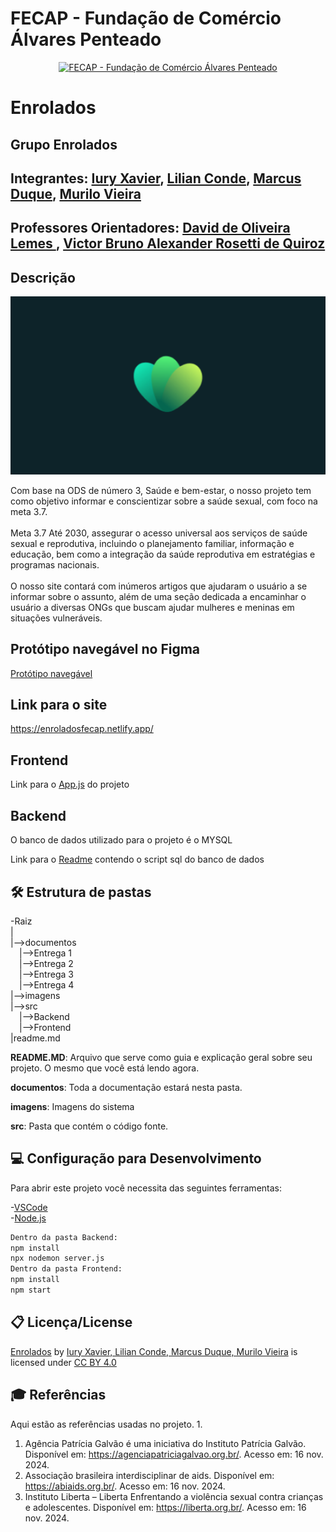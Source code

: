# FECAP - Fundação de Comércio Álvares Penteado

<p align="center">
<a href= "https://www.fecap.br/"><img src="https://encrypted-tbn0.gstatic.com/images?q=tbn:ANd9GcRhZPrRa89Kma0ZZogxm0pi-tCn_TLKeHGVxywp-LXAFGR3B1DPouAJYHgKZGV0XTEf4AE&usqp=CAU" alt="FECAP - Fundação de Comércio Álvares Penteado" border="0"></a>
</p>

# Enrolados

## Grupo Enrolados

## Integrantes: <a href="https://github.com/IuryXa">Iury Xavier</a>, <a href="https://github.com/lilianconde">Lilian Conde</a>, <a href="https://github.com/marcusduquee">Marcus Duque</a>, <a href="https://github.com/MuraCap4">Murilo Vieira</a>

## Professores Orientadores: <a href="https://www.linkedin.com/in/dolemes/">David de Oliveira Lemes </a>, <a href="https://www.linkedin.com/in/victorbarq/">Victor Bruno Alexander Rosetti de Quiroz</a>

## Descrição

<p align="center">
<img src="https://raw.githubusercontent.com/2024-2-MCC2/Projeto3/refs/heads/main/imagens/Enrolados.png" alt="Enrolados" border="0">
</p>


Com base na ODS de número 3, Saúde e bem-estar, o nosso projeto tem como objetivo informar e conscientizar sobre a saúde sexual, com foco na meta 3.7.
<br><br>
Meta 3.7 Até 2030, assegurar o acesso universal aos serviços de saúde sexual e reprodutiva, incluindo o planejamento familiar, informação e educação, bem como a integração da saúde reprodutiva em estratégias e programas nacionais.
<br><br>
O nosso site contará com inúmeros artigos que ajudaram o usuário a se informar sobre o assunto, além de uma seção dedicada a encaminhar o usuário a diversas ONGs que buscam ajudar mulheres e meninas em situações vulneráveis.

## Protótipo navegável no Figma
<a href="https://www.figma.com/design/XHJVBZffkHoOG76WZxA2po/Prototipo?node-id=0-1&m=dev&t=TPYKISG01Ujo0VhJ-1">Protótipo navegável</a>

## Link para o site
https://enroladosfecap.netlify.app/

## Frontend
<p>Link para o <a href="https://github.com/2024-2-MCC2/Projeto3/blob/main/src/Frontend/src/App.js">App.js</a> do projeto</p>

## Backend
<p>O banco de dados utilizado para o projeto é o MYSQL</p>
<p>Link para o <a href="https://github.com/2024-2-MCC2/Projeto3/blob/main/documentos/Entrega%203/BD/Script%20SQL(Entrega%20Banco%20de%20Dados).sql">Readme</a> contendo o script sql do banco de dados </p>

## 🛠 Estrutura de pastas

-Raiz<br>
|<br>
|-->documentos<br>
  &emsp;|-->Entrega 1<br>
  &emsp;|-->Entrega 2<br>
  &emsp;|-->Entrega 3<br>
  &emsp;|-->Entrega 4<br>
|-->imagens<br>
|-->src<br>
  &emsp;|-->Backend<br>
  &emsp;|-->Frontend<br>
|readme.md<br>

<b>README.MD</b>: Arquivo que serve como guia e explicação geral sobre seu projeto. O mesmo que você está lendo agora.

<b>documentos</b>: Toda a documentação estará nesta pasta.

<b>imagens</b>: Imagens do sistema

<b>src</b>: Pasta que contém o código fonte.


## 💻 Configuração para Desenvolvimento


Para abrir este projeto você necessita das seguintes ferramentas:

-<a href="https://code.visualstudio.com/">VSCode</a><br>
-<a href="https://nodejs.org/pt">Node.js</a><br>
```sh
Dentro da pasta Backend:
npm install
npx nodemon server.js
Dentro da pasta Frontend:
npm install
npm start
```

## 📋 Licença/License

<p xmlns:cc="http://creativecommons.org/ns#" xmlns:dct="http://purl.org/dc/terms/"><a property="dct:title" rel="cc:attributionURL" href="https://github.com/2024-2-MCC2/Projeto3">Enrolados</a> by <a rel="cc:attributionURL dct:creator" property="cc:attributionName" href="https://github.com/2024-2-MCC2/Projeto3">Iury Xavier, Lilian Conde, Marcus Duque, Murilo Vieira</a> is licensed under <a href="https://creativecommons.org/licenses/by/4.0/?ref=chooser-v1" target="_blank" rel="license noopener noreferrer" style="display:inline-block;">CC BY 4.0<img style="height:22px!important;margin-left:3px;vertical-align:text-bottom;" src="https://mirrors.creativecommons.org/presskit/icons/cc.svg?ref=chooser-v1" alt=""><img style="height:22px!important;margin-left:3px;vertical-align:text-bottom;" src="https://mirrors.creativecommons.org/presskit/icons/by.svg?ref=chooser-v1" alt=""></a></p>

## 🎓 Referências

Aqui estão as referências usadas no projeto.
1.

1. Agência Patrícia Galvão é uma iniciativa do Instituto Patrícia Galvão. Disponível em: <https://agenciapatriciagalvao.org.br/>. Acesso em: 16 nov. 2024.
2. Associação brasileira interdisciplinar de aids. Disponível em: <https://abiaids.org.br/>. Acesso em: 16 nov. 2024.
3. Instituto Liberta – Liberta Enfrentando a violência sexual contra crianças e adolescentes. Disponível em: <https://liberta.org.br/>. Acesso em: 16 nov. 2024.
